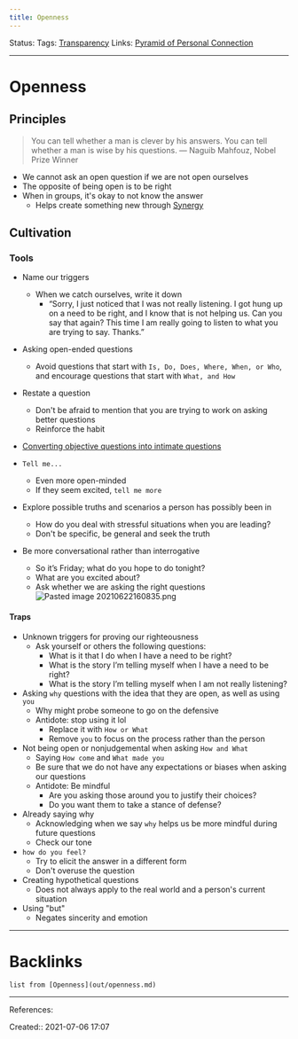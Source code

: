 ```yaml
---
title: Openness
---
```

Status: 
Tags: [Transparency](out/transparency.md)
Links: [Pyramid of Personal Connection](out/pyramid-of-personal-connection.md)
___
# Openness
## Principles
> You can tell whether a man is clever by his answers. You can tell whether a man is wise by his questions.
	— Naguib Mahfouz, Nobel Prize Winner
- We cannot ask an open question if we are not open ourselves
- The opposite of being open is to be right
- When in groups, it's okay to not know the answer
	- Helps create something new through [Synergy](out/synergy.md)
## Cultivation
### Tools
- Name our triggers
	- When we catch ourselves, write it down
		- “Sorry, I just noticed that I was not really listening. I got hung up on a need to be right, and I know that is not helping us. Can you say that again? This time I am really going to listen to what you are trying to say. Thanks.”
- Asking open-ended questions
	- Avoid questions that start with `Is, Do, Does, Where, When, or Who`, and encourage questions that start with `What, and How`
- Restate a question
	- Don't be afraid to mention that you are trying to work on asking better questions
	- Reinforce the habit
- [Converting objective questions into intimate questions](out/converting-objective-questions-into-intimate-questions.md)

- `Tell me...`
	- Even more open-minded
	- If they seem excited, `tell me more`
- Explore possible truths and scenarios a person has possibly been in
	- How do you deal with stressful situations when you are leading?
	- Don't be specific, be general and seek the truth
- Be more conversational rather than interrogative
	- So it’s Friday; what do you hope to do tonight?
	- What are you excited about?
	- Ask whether we are asking the right questions
![Pasted image 20210622160835.png](None)
#### Traps
- Unknown triggers for proving our righteousness
	- Ask yourself or others the following questions:
		- What is it that I do when I have a need to be right?
		- What is the story I’m telling myself when I have a need to be right?
		- What is the story I’m telling myself when I am not really listening?
- Asking `why` questions with the idea that they are open, as well as using `you`
	- Why might probe someone to go on the defensive
	- Antidote: stop using it lol
		- Replace it with `How or What`
		- Remove `you` to focus on the process rather than the person
- Not being open or nonjudgemental when asking `How and What`
	- Saying `How come` and `What made you`
	- Be sure that we do not have any expectations or biases when asking our questions
	- Antidote: Be mindful
		- Are you asking those around you to justify their choices?
		- Do you want them to take a stance of defense?
- Already saying why
	- Acknowledging when we say `why` helps us be more mindful during future questions
	- Check our tone
- `how do you feel?`
	- Try to elicit the answer in a different form
	- Don't overuse the question
- Creating hypothetical questions
	- Does not always apply to the real world and a person's current situation
- Using "but"
	- Negates sincerity and emotion
___
# Backlinks
```dataview
list from [Openness](out/openness.md)
```
___
References: 

Created:: 2021-07-06 17:07
